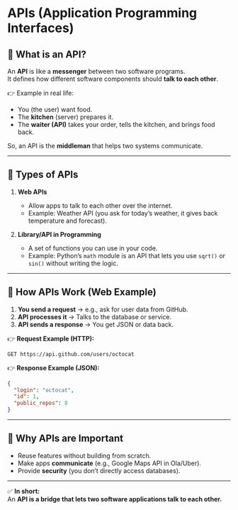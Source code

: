 # APIs (Application Programming Interfaces)

## 🔹 What is an API?
An **API** is like a **messenger** between two software programs.  
It defines how different software components should **talk to each other**.

👉 Example in real life:  
- You (the user) want food.  
- The **kitchen** (server) prepares it.  
- The **waiter (API)** takes your order, tells the kitchen, and brings food back.  

So, an API is the **middleman** that helps two systems communicate.

---

## 🔹 Types of APIs
1. **Web APIs**  
   - Allow apps to talk to each other over the internet.  
   - Example: Weather API (you ask for today’s weather, it gives back temperature and forecast).  

2. **Library/API in Programming**  
   - A set of functions you can use in your code.  
   - Example: Python’s `math` module is an API that lets you use `sqrt()` or `sin()` without writing the logic.

---

## 🔹 How APIs Work (Web Example)
1. **You send a request** → e.g., ask for user data from GitHub.  
2. **API processes it** → Talks to the database or service.  
3. **API sends a response** → You get JSON or data back.  

👉 **Request Example (HTTP):**  
```
GET https://api.github.com/users/octocat
```

👉 **Response Example (JSON):**
```json
{
  "login": "octocat",
  "id": 1,
  "public_repos": 8
}
```

---

## 🔹 Why APIs are Important
- Reuse features without building from scratch.  
- Make apps **communicate** (e.g., Google Maps API in Ola/Uber).  
- Provide **security** (you don’t directly access databases).  

---

✅ **In short:**  
An **API is a bridge that lets two software applications talk to each other.**
